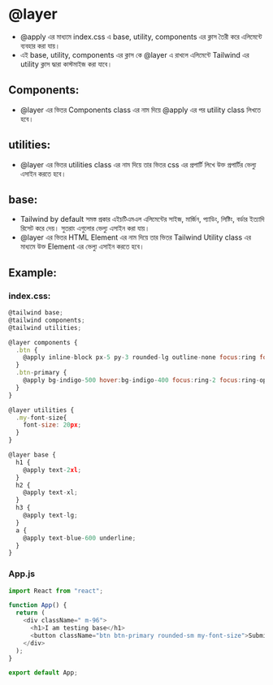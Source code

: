 # @layer
- @apply এর মাধ্যমে index.css এ base, utility, components এর ক্লাস তৈরী করে এলিমেন্টে ব্যবহার করা যায়। 
- এই base, utility, components এর ক্লাস কে @layer এ রাখলে এলিমেন্টে Tailwind এর utility ক্লাস দ্ধারা কাস্টমাইজ করা যাবে। 

## Components:
- @layer এর ভিতর Components class এর নাম দিয়ে @apply এর পর utility class লিখতে হবে। 
## utilities:
- @layer এর ভিতর utilities class এর নাম দিয়ে তার ভিতর css এর প্রপার্টি লিখে উক্ত প্রপার্টির ভেল্যু এসাইন করতে হবে।
## base:
- Tailwind by default সমস্ত প্রকার এইচটিএমএল এলিমেন্টের সাইজ, মার্জিন, প্যাডিং, লিষ্টিং, বর্ডার ইত্যাদি রিসেট করে দেয়। সুতরাং এগুলোর ভেল্যু এসাইন করা যায়।
- @layer এর ভিতর HTML Element এর নাম দিয়ে তার ভিতর Tailwind Utility class এর মাধ্যমে উক্ত Element এর ভেল্যু এসাইন করতে হবে।

## Example:
### index.css:
```js
@tailwind base;
@tailwind components;
@tailwind utilities;

@layer components {
  .btn {
    @apply inline-block px-5 py-3 rounded-lg outline-none focus:ring focus:ring-offset-2 uppercase tracking-wider font-semibold text-sm sm:text-base
  }
  .btn-primary {
    @apply bg-indigo-500 hover:bg-indigo-400 focus:ring-2 focus:ring-opacity-5 active:bg-indigo-600 hover:translate-y-2
  }
}

@layer utilities {
  .my-font-size{
    font-size: 20px;
  }
}

@layer base {
  h1 {
    @apply text-2xl;
  }
  h2 {
    @apply text-xl;
  }
  h3 {
    @apply text-lg;
  }
  a {
    @apply text-blue-600 underline;
  }
}


```
### App.js
```js
import React from "react";

function App() {
  return (
    <div className=" m-96">
      <h1>I am testing base</h1>
      <button className="btn btn-primary rounded-sm my-font-size">Submit</button>
    </div>
  );
}

export default App;
```